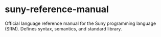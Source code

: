 # suny-reference-manual
Official language reference manual for the Suny programming language (SRM). Defines syntax, semantics, and standard library.
